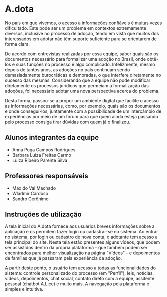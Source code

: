 # A.dota

No país em que vivemos, o acesso a informações confiáveis é muitas vezes dificultado. Este pode ser um problema em contextos extremamente diversos, inclusive no processo de adoção, tendo em vista que muitos dos interessados em adotar não têm suporte suficiente para se orientarem de forma clara.

De acordo com entrevistas realizadas por essa equipe, saber quais são os documentos necessário para formalizar uma adoção no Brasil, onde obtê-los e suas funções no processo é algo complicado. Infelizmente, mesmo depois de tantos anos, as adoções no país continuam sendo demasiadamente burocráticas e demoradas, o que interfere diretamente no sucesso das mesmas. Considerando que a equipe não pode modificar diretamente os processos jurídicos que permeiam a formalização das adoções, foi necessário adotar uma nova perspectiva acerca do problema.  

Desta forma, passou-se a propor um ambiente digital que facilite o acesso às informações necessárias, como, por exemplo, quais são os documentos e onde conseguí-los, juntamente com a possibilidade de um intercâmbio de experiências por meio de um fórum para que quem ainda esteja passando pelo processo consiga tirar dúvidas com quem já o finalizou.


## Alunos integrantes da equipe

* Anna Puga Campos Rodrigues
* Barbara Luiza Freitas Carmo
* Luiza Ribeiro Parente Silva


## Professores responsáveis

* Max do Val Machado
* Wladmir Cardoso
* Sandro Gerônimo

## Instruções de utilização

A tela inicial do A.dota fornece aos usuários breves informações sobre a aplicação e os permitem fazer login ou cadastrar-se no sistema. Ao entrar no sistema, por login ou cadastro de nova conta, o adotante tem acesso a tela principal do site. Nesta tela estão presentes alguns vídeos, que podem ser assistidos dentro da própria plataforma - que também podem ser encontrados para melhor visualização na página "Vídeos" - e depoimentos de famílias que já passaram pela experiência da adoção. 

A partir deste ponto, o usuário tem acesso a todas as funcionalidades do sistema: controle personalizado do processo (em "Perfil"), leis, notícias, vídeos, depoimentos, chat social, contato direto com a equipe, assitente pessoal (chatbot A.Lice) e muito mais. A navegação pela plataforma é simples e intuitiva.
